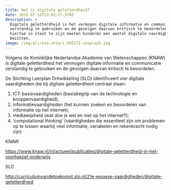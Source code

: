 ```yaml
---
title: Wat is digitale geletterdheid?
date: 2018-07-12T13:03:27.578Z
description: >
  Digitale geletterdheid is het vermogen digitale informatie en communicatie
  verstandig te gebruiken en de gevolgen daarvan kritisch te beoordelen. Om
  hiertoe in staat te zijn moeten kinderen een aantal digitale vaardigheden
  bezitten. 
image: /img/alireza-attari-585171-unsplash.jpg
---
```

Volgens de Koninklijke Nederlandse Akademie van Wetenschappen (KNAW) is digitale geletterdheid het vermogen digitale informatie en communicatie verstandig te gebruiken en de gevolgen daarvan kritisch te beoordelen. 

De Stichting Leerplan Ontwikkeling (SLO) identificeert vier digitale vaardigheden die bij digitale geletterdheid centraal staan: 

1. ICT-basisvaardigheden (basisbegrip van de technologie en knoppenvaardigheid);
2. informatievaardigheden (het kunnen zoeken en beoordelen van informatie op het internet);
3. mediawijsheid (wat doe je wel en niet op het internet?);
4. ‘computational thinking’ (vaardigheden die essentieel zijn om problemen op te lossen waarbij veel informatie, variabelen en rekenkracht nodig zijn)

KNAW

<https://www.knaw.nl/nl/actueel/publicaties/digitale-geletterdheid-in-het-voortgezet-onderwijs>

SLO

<http://curriculumvandetoekomst.slo.nl/21e-eeuwse-vaardigheden/digitale-geletterdheid>
